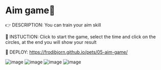 # Aim game:eyes:

:point_right: DESCRIPTION:  You can train your aim skill

:page_facing_up: INSTUCTION: Click to start the game, select the time and click on the circles, at the end you will show your result

:eyes: DEPLOY: https://frodibjorn.github.io/pets/05-aim-game/

![image](https://user-images.githubusercontent.com/79738906/197514332-72ee2f29-4b67-404b-9faa-1abc1dd55c6c.png)
![image](https://user-images.githubusercontent.com/79738906/197514403-fd52bfdc-2959-4814-b497-705341c11539.png)
![image](https://user-images.githubusercontent.com/79738906/197514479-d6d1f2bc-afbd-4ced-b1b0-15667922ab8a.png)
![image](https://user-images.githubusercontent.com/79738906/197514533-0c1b8676-faa8-4d7d-b3e3-643aabcdac17.png)
